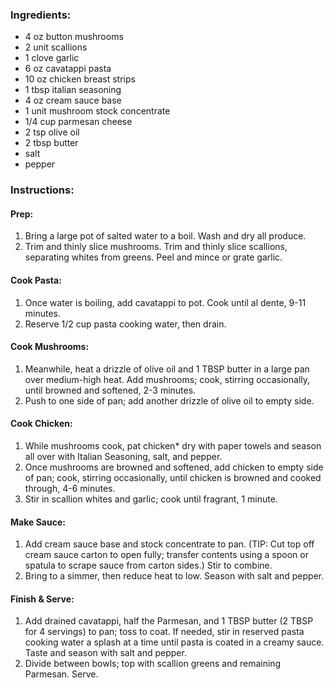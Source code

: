 ### Ingredients:
- 4 oz button mushrooms
- 2 unit scallions
- 1 clove garlic
- 6 oz cavatappi pasta
- 10 oz chicken breast strips
- 1 tbsp italian seasoning
- 4 oz cream sauce base
- 1 unit mushroom stock concentrate
- 1/4 cup parmesan cheese
- 2 tsp olive oil
- 2 tbsp butter
- salt
- pepper

### Instructions:
#### Prep:
1. Bring a large pot of salted water to a boil. Wash and dry all produce.
2. Trim and thinly slice mushrooms. Trim and thinly slice scallions, separating whites from greens. Peel and mince or grate garlic.

#### Cook Pasta:
1. Once water is boiling, add cavatappi to pot. Cook until al dente, 9-11 minutes.
2. Reserve 1/2 cup pasta cooking water, then drain.

#### Cook Mushrooms:
1. Meanwhile, heat a drizzle of olive oil and 1 TBSP butter in a large pan over medium-high heat. Add mushrooms; cook, stirring occasionally, until browned and softened, 2-3 minutes.
2. Push to one side of pan; add another drizzle of olive oil to empty side.

#### Cook Chicken:
1. While mushrooms cook, pat chicken* dry with paper towels and season all over with Italian Seasoning, salt, and pepper.
2. Once mushrooms are browned and softened, add chicken to empty side of pan; cook, stirring occasionally, until chicken is browned and cooked through, 4-6 minutes.
3. Stir in scallion whites and garlic; cook until fragrant, 1 minute.

#### Make Sauce:
1. Add cream sauce base and stock concentrate to pan. (TIP: Cut top off cream sauce carton to open fully; transfer contents using a spoon or spatula to scrape sauce from carton sides.) Stir to combine.
2. Bring to a simmer, then reduce heat to low. Season with salt and pepper.

#### Finish & Serve:
1. Add drained cavatappi, half the Parmesan, and 1 TBSP butter (2 TBSP for 4 servings) to pan; toss to coat. If needed, stir in reserved pasta cooking water a splash at a time until pasta is coated in a creamy sauce. Taste and season with salt and pepper.
2. Divide between bowls; top with scallion greens and remaining Parmesan. Serve.
